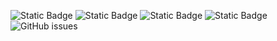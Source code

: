 ![Static Badge](https://img.shields.io/badge/blacklists-60-000000) ![Static Badge](https://img.shields.io/badge/blacklisted-2797144-cc0000) ![Static Badge](https://img.shields.io/badge/whitelisted-2245-00CC00) ![Static Badge](https://img.shields.io/badge/streaming_blacklist-28107-000000) ![GitHub issues](https://img.shields.io/github/issues/fabriziosalmi/blacklists)
